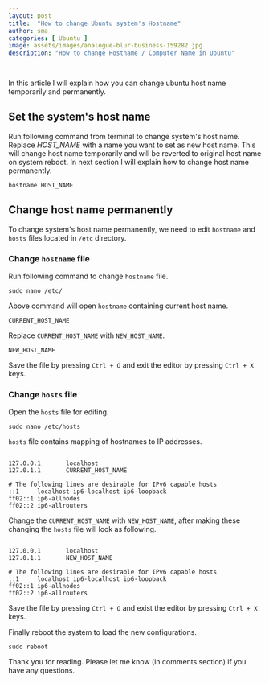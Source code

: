```yaml
---
layout: post
title:  "How to change Ubuntu system's Hostname"
author: sma
categories: [ Ubuntu ]
image: assets/images/analogue-blur-business-159282.jpg
description: "How to change Hostname / Computer Name in Ubuntu"

---
```


In this article I will explain how you can change ubuntu host name temporarily and permanently.

## Set the system's host name
Run following command from terminal to change system's host name. Replace *HOST_NAME* with a name you want to set as new host name. This will change host name temporarily and will be reverted to original host name on system reboot. In next section I will explain how to change host name permanently. 

```
hostname HOST_NAME
```

## Change host name permanently
To change system's host name permanently, we need to edit `hostname` and `hosts` files located in `/etc` directory.

### Change `hostname` file
Run following command to change `hostname` file.

```
sudo nano /etc/
```

Above command will open `hostname` containing current host name. 

```
CURRENT_HOST_NAME
```

Replace `CURRENT_HOST_NAME` with `NEW_HOST_NAME`.

```
NEW_HOST_NAME
```

Save the file by pressing `Ctrl + O` and exit the editor by pressing `Ctrl + X` keys.

### Change `hosts` file

Open the `hosts` file for editing.

```
sudo nano /etc/hosts
```
`hosts` file contains mapping of hostnames to IP addresses.

```

127.0.0.1       localhost
127.0.1.1       CURRENT_HOST_NAME

# The following lines are desirable for IPv6 capable hosts
::1     localhost ip6-localhost ip6-loopback
ff02::1 ip6-allnodes
ff02::2 ip6-allrouters

```

Change the `CURRENT_HOST_NAME` with `NEW_HOST_NAME`, after making these changing the `hosts` file will look as following.

```

127.0.0.1       localhost
127.0.1.1       NEW_HOST_NAME

# The following lines are desirable for IPv6 capable hosts
::1     localhost ip6-localhost ip6-loopback
ff02::1 ip6-allnodes
ff02::2 ip6-allrouters

```

Save the file by pressing `Ctrl + O` and exist the editor by pressing `Ctrl + X` keys.

Finally reboot the system to load the new configurations.

```
sudo reboot
```

Thank you for reading. Please let me know (in comments section) if you have any questions.

